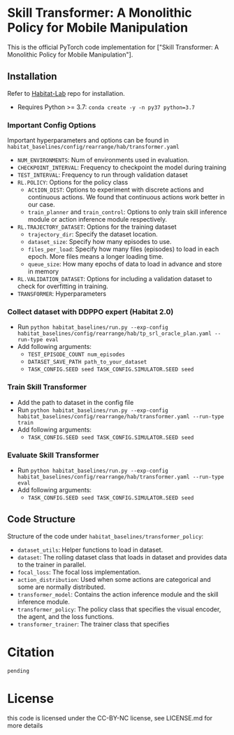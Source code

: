 # Skill Transformer: A Monolithic Policy for Mobile Manipulation

This is the official PyTorch code implementation for ["Skill Transformer: A Monolithic Policy for Mobile Manipulation"].

## Installation
Refer to [Habitat-Lab](https://github.com/facebookresearch/habitat-lab) repo for installation. 
* Requires Python >= 3.7: `conda create -y -n py37 python=3.7`

### Important Config Options
Important hyperparameters and options can be found in `habitat_baselines/config/rearrange/hab/transformer.yaml`
* `NUM_ENVIRONMENTS`: Num of environments used in evaluation. 
* `CHECKPOINT_INTERVAL`: Frequency to checkpoint the model during training
* `TEST_INTERVAL`: Frequency to run through validation dataset
* `RL.POLICY`: Options for the policy class
  * `ACtION_DIST`: Options to experiment with discrete actions and continuous actions. We found that continuous actions work better in our case. 
  * `train_planner` and `train_control`: Options to only train skill inference module or action inference module respectively.  
* `RL.TRAJECTORY_DATASET`: Options for the training dataset
  * `trajectory_dir`: Specify the dataset location. 
  * `dataset_size`: Specify how many episodes to use. 
  * `files_per_load`: Specify how many files (episodes) to load in each epoch. More files means a longer loading time. 
  * `queue_size`: How many epochs of data to load in advance and store in memory
* `RL.VALIDATION_DATASET`: Options for including a validation dataset to check for overfitting in training. 
* `TRANSFORMER`: Hyperparameters

### Collect dataset with DDPPO expert (Habitat 2.0)
* Run `python habitat_baselines/run.py --exp-config habitat_baselines/config/rearrange/hab/tp_srl_oracle_plan.yaml --run-type eval`
* Add following arguments: 
  * `TEST_EPISODE_COUNT num_episodes`
  * `DATASET_SAVE_PATH path_to_your_dataset` 
  * `TASK_CONFIG.SEED seed TASK_CONFIG.SIMULATOR.SEED seed`

### Train Skill Transformer
* Add the path to dataset in the config file
* Run `python habitat_baselines/run.py --exp-config habitat_baselines/config/rearrange/hab/transformer.yaml --run-type train`
* Add following arguments: 
  * `TASK_CONFIG.SEED seed TASK_CONFIG.SIMULATOR.SEED seed`

### Evaluate Skill Transformer
* Run `python habitat_baselines/run.py --exp-config habitat_baselines/config/rearrange/hab/transformer.yaml --run-type eval`
* Add following arguments: 
  * `TASK_CONFIG.SEED seed TASK_CONFIG.SIMULATOR.SEED seed`

## Code Structure
Structure of the code under `habitat_baselines/transformer_policy`:
* `dataset_utils`: Helper functions to load in dataset. 
* `dataset`: The rolling dataset class that loads in dataset and provides data to the trainer in parallel. 
* `focal_loss`: The focal loss implementation. 
* `action_distribution`: Used when some actions are categorical and some are normally distributed. 
* `transformer_model`: Contains the action inference module and the skill inference module. 
* `transformer_policy`: The policy class that specifies the visual encoder, the agent, and the loss functions. 
* `transformer_trainer`: The trainer class that specifies 

# Citation
```
pending
```

# License
this code is licensed under the CC-BY-NC license, see LICENSE.md for more details